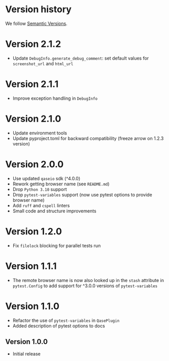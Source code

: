 # Version history

We follow [Semantic Versions](https://semver.org/).

# Version 2.1.2
- Update `DebugInfo.generate_debug_comment`: set default values for `screenshot_url`
  and `html_url`

# Version 2.1.1
- Improve exception handling in `DebugInfo`

# Version 2.1.0
- Update environment tools
- Update pyproject.toml for backward compatibility (freeze arrow on 1.2.3 version)

# Version 2.0.0

- Use updated `qaseio` sdk (^4.0.0)
- Rework getting browser name (see `README.md`)
- Drop `Python 3.10` support
- Drop `pytest-variables` support (now use pytest options to provide browser name)
- Add `ruff` and `cspell` linters
- Small code and structure improvements

# Version 1.2.0

- Fix `filelock` blocking for parallel tests run

# Version 1.1.1

- The remote browser name is now also looked up in the `stash` attribute
  in `pytest.Config` to add support for ^3.0.0 versions of `pytest-variables`

# Version 1.1.0

- Refactor the use of `pytest-variables` in `QasePlugin`
- Added description of pytest options to docs

## Version 1.0.0

- Initial release
